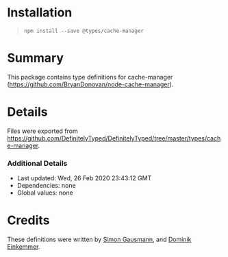# Installation
> `npm install --save @types/cache-manager`

# Summary
This package contains type definitions for cache-manager (https://github.com/BryanDonovan/node-cache-manager).

# Details
Files were exported from https://github.com/DefinitelyTyped/DefinitelyTyped/tree/master/types/cache-manager.

### Additional Details
 * Last updated: Wed, 26 Feb 2020 23:43:12 GMT
 * Dependencies: none
 * Global values: none

# Credits
These definitions were written by [Simon Gausmann](https://github.com/GausSim), and [Dominik Einkemmer](https://github.com/dominikeinkemmer).
